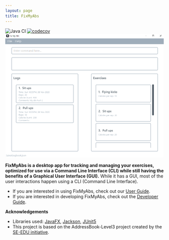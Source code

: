 ```yaml
---
layout: page
title: FixMyAbs
---
```


![Java CI](https://github.com/AY2021S1-CS2103-F10-3/tp/workflows/Java%20CI/badge.svg)
[![codecov](https://codecov.io/gh/AY2021S1-CS2103-F10-3/tp/branch/master/graph/badge.svg)](https://codecov.io/gh/AY2021S1-CS2103-F10-3/tp)
![Ui](images/Ui.png)

**FixMyAbs is a desktop app for tracking and managing your exercises, optimized for use via a Command Line Interface (CLI) while still having the benefits of a Graphical User Interface (GUI).** While it has a GUI, most of the user
 interactions happen using a CLI (Command Line Interface).
 
 * If you are interested in using FixMyAbs, check out our [User Guide](./UserGuide.md).
 * If you are interested in developing FixMyAbs, check out the [Developer Guide](./DeveloperGuide.md).

**Acknowledgements**
* Libraries used: [JavaFX](https://openjfx.io/), [Jackson](https://github.com/FasterXML/jackson), [JUnit5](https://github.com/junit-team/junit5)
* This project is based on the AddressBook-Level3 project created by the [SE-EDU initiative](https://se-education.org).